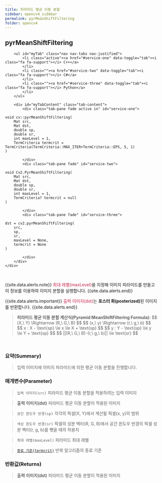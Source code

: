 ```yaml
---
title: 피라미드 평균 이동 분할
sidebar: opencv4_sidebar
permalink: pyrMeanShiftFiltering
folder: opencv4
---
```


<div class="row">
    <div class="col-lg-12">
        <h2 class="page-header">pyrMeanShiftFiltering</h2>
    </div>
    <div class="col-lg-12">

        <ul id="myTab" class="nav nav-tabs nav-justified">
            <li class="active"><a href="#service-one" data-toggle="tab"><i class="fa fa-support"></i> C++</a>
            </li>
            <li class=""><a href="#service-two" data-toggle="tab"><i class="fa fa-support"></i> C#</a>
            </li>
            <li class=""><a href="#service-three" data-toggle="tab"><i class="fa fa-support"></i> Python</a>
            </li>
        </ul>

        <div id="myTabContent" class="tab-content">
            <div class="tab-pane fade active in" id="service-one">
<pre class="prettyprint"><code class="language-cpp">void cv::pyrMeanShiftFiltering(
    Mat src,
    Mat dst,
    double sp,
    double sr,
    int maxLevel = 1,
    TermCriteria termcrit = TermCriteria(TermCriteria::MAX_ITER+TermCriteria::EPS, 5, 1)
)</code></pre>
            </div>
            <div class="tab-pane fade" id="service-two">
<pre class="prettyprint"><code class="language-cs">void Cv2.PyrMeanShiftFiltering(
    Mat src,
    Mat dst,
    double sp,
    double sr,
    int maxLevel = 1,
    TermCriteria? termcrit = null
)</code></pre>
            </div>
            <div class="tab-pane fade" id="service-three">
<pre class="prettyprint"><code class="language-py">dst = cv2.pyrMeanShiftFiltering(
    src,
    sp,
    sr,
    maxLevel = None,
    termcrit = None
)</code></pre>
            </div>
        </div>
    </div>
</div>

<br>

{{site.data.alerts.note}}
<font color="#c7254e">최대 레벨(maxLevel)</font>을 지정해 이미지 피라미드를 만들고 이 정보를 이용하여 이미지 분할을 실행합니다.
{{site.data.alerts.end}}

{{site.data.alerts.important}}
<font color="#c7254e">출력 이미지(dst)</font>는 <b>포스터 화(posterized)</b>된 이미지를 반환합니다.
{{site.data.alerts.end}}

<blockquote class="formula">
<b>피라미드 평균 이동 분할 계산식(Pyramid MeanShiftFiltering Formula):</b>
$$ (X,\ Y) \Rightarrow (R,\ G,\ B) $$
$$ (x,\ y) \Rightarrow (r,\ g,\ b) $$
$$ x : X - \text{sp} \le x \le X + \text{sp} $$
$$ y : Y - \text{sp} \le y \le Y + \text{sp} $$
$$ ||(R,\ G,\ B)-(r,\ g,\ b)|| \le \text{sr} $$
</blockquote>

<br>

### 요약(Summary)

> 입력 이미지에 이미지 피라미드에 의한 평균 이동 분할을 진행합니다.

### 매개변수(Parameter)

> `입력 이미지(src)` 피라미드 평균 이동 분할을 적용하려는 입력 이미지

> <a data-toggle="tooltip" data-original-title="{{site.data.glossary.only_C_CS}}">출력 이미지(dst)</a> 피라미드 평균 이동 분할이 적용된 이미지

> `공간 윈도우 반경(sp)` 각각의 픽셀(X, Y)에서 계산될 픽셀(x, y)의 범위

> `색상 윈도우 반경(sr)` 픽셀의 성분 벡터(R, G, B)에서 공간 윈도우 반경의 픽셀 성분 벡터(r, g, b)를 뺏을 때의 허용치

> `최대 레벨(maxLevel)` 피라미드 최대 레벨

> [`종료 기준(termcrit)`](TermCriteria) 반복 알고리즘의 종료 기준

### 반환값(Returns)

> <a data-toggle="tooltip" data-original-title="{{site.data.glossary.only_Python}}">출력 이미지(dst)</a> 피라미드 평균 이동 분할이 적용된 이미지